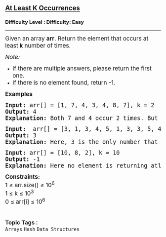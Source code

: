 <h2><a href="https://www.geeksforgeeks.org/problems/first-element-to-occur-k-times5150/1">At Least K Occurrences</a></h2><h3>Difficulty Level : Difficulty: Easy</h3><hr><div class="problems_problem_content__Xm_eO"><p><span style="font-size: 14pt;">Given an array <strong>arr</strong>. Return the element that occurs at least<strong>&nbsp;k</strong> number of times.</span></p>
<p><span style="font-size: 14pt;"><em>Note:</em></span></p>
<ul>
<li><span style="font-size: 14pt;"><strong><span style="font-weight: 400;">If there are multiple answers, please return the first one.</span></strong></span></li>
<li><span style="font-size: 14pt;"><strong><span style="font-weight: 400;">If there is no element found, return -1.</span></strong></span></li>
</ul>
<p><span style="font-size: 14pt;"><strong>Examples</strong></span></p>
<pre><span style="font-size: 14pt;"><strong>Input: </strong>arr[] = [1, 7, 4, 3, 4, 8, 7], k = 2
<strong>Output: </strong>4
<strong>Explanation: </strong>Both 7 and 4 occur 2 times. But 4 is first that occurs twice. As the index = 4, is the first element.</span></pre>
<pre><span style="font-size: 14pt;"><strong>Input: </strong> arr[] = [3, 1, 3, 4, 5, 1, 3, 3, 5, 4], k = 3<br><strong>Output: </strong>3<br><strong>Explanation: </strong>Here, 3 is the only number that appeared atleast 3 times in the array.<br></span></pre>
<pre><span style="font-size: 14pt;"><strong>Input: </strong>arr[] = [10, 8, 2], k = 10</span><br><span style="font-size: 14pt;"><strong>Output: </strong>-1</span><br><span style="font-size: 14pt;"><strong>Explanation:</strong> Here no element is returning atleast 10 number of times, so -1.</span></pre>
<p><span style="font-size: 14pt;"><strong>Constraints:</strong><br>1 ≤ arr.size() ≤ 10<sup>6</sup><br>1 ≤ k ≤ 10<sup>3</sup><br>0 ≤ arr[i] ≤ 10<sup>6</sup></span></p></div><br><p><span style=font-size:18px><strong>Topic Tags : </strong><br><code>Arrays</code>&nbsp;<code>Hash</code>&nbsp;<code>Data Structures</code>&nbsp;